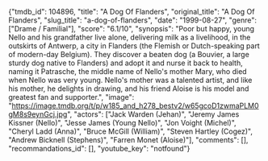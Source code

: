 {"tmdb_id": 104896, "title": "A Dog Of Flanders", "original_title": "A Dog Of Flanders", "slug_title": "a-dog-of-flanders", "date": "1999-08-27", "genre": ["Drame / Familial"], "score": "6.1/10", "synopsis": "Poor but happy, young Nello and his grandfather live alone, delivering milk as a livelihood, in the outskirts of Antwerp, a city in Flanders (the Flemish or Dutch-speaking part of modern-day Belgium). They discover a beaten dog (a Bouvier, a large sturdy dog native to Flanders) and adopt it and nurse it back to health, naming it Patrasche, the middle name of Nello's mother Mary, who died when Nello was very young. Nello's mother was a talented artist, and like his mother, he delights in drawing, and his friend Aloise is his model and greatest fan and supporter.", "image": "https://image.tmdb.org/t/p/w185_and_h278_bestv2/w65gcoD1zwmaPLM0gM8s9eynGcj.jpg", "actors": ["Jack Warden (Jehan)", "Jeremy James Kissner (Nello)", "Jesse James (Young Nello)", "Jon Voight (Michel)", "Cheryl Ladd (Anna)", "Bruce McGill (William)", "Steven Hartley (Cogez)", "Andrew Bicknell (Stephens)", "Farren Monet (Aloise)"], "comments": [], "recommandations_id": [], "youtube_key": "notfound"}